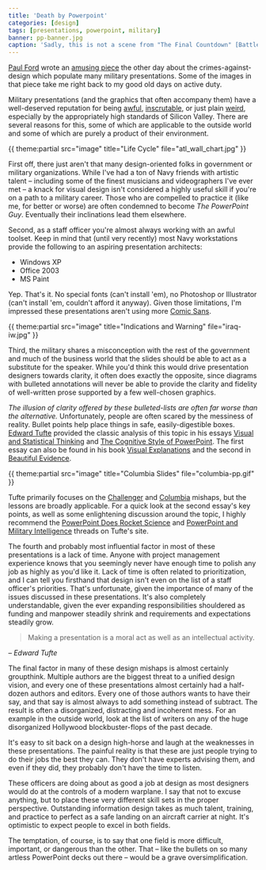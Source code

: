 ```yaml
---
title: 'Death by Powerpoint'
categories: [design]
tags: [presentations, powerpoint, military]
banner: pp-banner.jpg
caption: 'Sadly, this is not a scene from "The Final Countdown" [Battlespace Awareness](http://www.afcea.org/mission/intel/BattleSpaceAwareness.pdf)'
---
```


[Paul Ford](https://twitter.com/ftrain) wrote an [amusing piece](https://medium.com/message/1ba60bdc32e7) the other day about the crimes-against-design which populate many military presentations. Some of the images in that piece take me right back to my good old days on active duty. 

Military presentations (and the graphics that often accompany them) have a well-deserved reputation for being [awful](http://www.wired.com/2010/08/u-s-officer-in-afghanistan-mows-down-powerpoint-rangers/?intcid=postnav), [inscrutable](http://www.wired.com/2010/09/revealed-pentagons-craziest-powerpoint-slide-ever/), or just plain [weird](/assets/img/ideas.jpg), especially by the appropriately high standards of Silicon Valley. There are several reasons for this, some of which are applicable to the outside world and some of which are purely a product of their environment.

<aside class="wide" markdown="1">
{{ theme:partial src="image" title="Life Cycle" file="atl_wall_chart.jpg" }}
</aside>

First off, there just aren't that many design-oriented folks in government or military organizations. While I've had a ton of Navy friends with artistic talent &ndash; including some of the finest musicians and videographers I've ever met &ndash; a knack for visual design isn't considered a highly useful skill if you're on a path to a military career. Those who are compelled to practice it (like me, for better or worse) are often condemned to become *The PowerPoint Guy*. Eventually their inclinations lead them elsewhere.

Second, as a staff officer you're almost always working with an awful toolset. Keep in mind that (until very recently) most Navy workstations provide the following to an aspiring presentation architects:

* Windows XP
* Office 2003
* MS Paint

Yep. That's it. No special fonts (can't install 'em), no Photoshop or Illustrator (can't install 'em, couldn't afford it anyway). Given those limitations, I'm impressed these presentations aren't using more [Comic Sans](http://www.fastcodesign.com/1670323/the-higgs-boson-announced-in-comic-sans-reveals-a-failing-of-modern-type).

<aside class="wide" markdown="1">
{{ theme:partial src="image" title="Indications and Warning" file="iraq-iw.jpg" }}
</aside>

Third, the military shares a misconception with the rest of the government and much of the business world that the slides should be able to act as a substitute for the speaker. While you'd think this would drive presentation designers towards clarity, it often does exactly the opposite, since diagrams with bulleted annotations will never be able to provide the clarity and fidelity of well-written prose supported by a few well-chosen graphics. 

*The illusion of clarity offered by these bulleted-lists are often far worse than the alternative.* Unfortunately, people are often scared by the messiness of reality. Bullet points help place things in safe, easily-digestible boxes. [Edward Tufte](http://en.wikipedia.org/wiki/Edward_Tufte) provided the classic analysis of this topic in his essays [Visual and Statistical Thinking](http://www.edwardtufte.com/tufte/ebooks) and [The Cognitive Style of PowerPoint](http://www.edwardtufte.com/tufte/ebooks). The first essay can also be found in his book [Visual Explanations](http://www.amazon.com/Visual-Explanations-Quantities-Evidence-Narrative/dp/0961392126/ref=sr_1_1?s=books&ie=UTF8&qid=1400335342&sr=1-1&keywords=visual+explanations) and the second in [Beautiful Evidence](http://www.amazon.com/Beautiful-Evidence-Edward-R-Tufte/dp/0961392177/ref=sr_1_1?ie=UTF8&qid=1400334131&sr=8-1&keywords=beautiful+evidence+tufte).

<aside class="wide" markdown="1">
{{ theme:partial src="image" title="Columbia Slides" file="columbia-pp.gif" }}
</aside> 

Tufte primarily focuses on the [Challenger](http://en.wikipedia.org/wiki/Space_Shuttle_Challenger_disaster) and [Columbia](http://en.wikipedia.org/wiki/Space_Shuttle_Columbia_disaster) mishaps, but the lessons are broadly applicable. For a quick look at the second essay's key points, as well as some enlightening discussion around the topic, I highly recommend the [PowerPoint Does Rocket Science](http://www.edwardtufte.com/bboard/q-and-a-fetch-msg?msg_id=0001yB) and [PowerPoint and Military Intelligence](http://www.edwardtufte.com/bboard/q-and-a-fetch-msg?msg_id=0000fv&topic_id=1&topic=) threads on Tufte's site.

The fourth and probably most influential factor in most of these presentations is a lack of time. Anyone with project management experience knows that you seemingly never have enough time to polish any job as highly as you'd like it. Lack of time is often related to prioritization, and I can tell you firsthand that design isn't even on the list of a staff officer's priorities. That's unfortunate, given the importance of many of the issues discussed in these presentations. It's also completely understandable, given the ever expanding responsibilities shouldered as funding and manpower steadily shrink and requirements and expectations steadily grow.

<aside class="wide large">
  <blockquote>Making a presentation is a moral act as well as an intellectual activity.</blockquote>
  <cite>&ndash; Edward Tufte</cite>
</aside>

The final factor in many of these design mishaps is almost certainly groupthink. Multiple authors are the biggest threat to a unified design vision, and every one of these presentations almost certainly had a half-dozen authors and editors. Every one of those authors wants to have their say, and that say is almost always to add something instead of subtract. The result is often a disorganized, distracting and incoherent mess. For an example in the outside world, look at the list of writers on any of the huge disorganized Hollywood blockbuster-flops of the past decade.

It's easy to sit back on a design high-horse and laugh at the weaknesses in these presentations. The painful reality is that these are just people trying to do their jobs the best they can. They don't have experts advising them, and even if they did, they probably don't have the time to listen.

These officers are doing about as good a job at design as most designers would do at the controls of a modern warplane. I say that not to excuse anything, but to place these very different skill sets in the proper perspective. Outstanding information design takes as much talent, training, and practice to perfect as a safe landing on an aircraft carrier at night. It's optimistic to expect people to excel in both fields.

The temptation, of course, is to say that one field is more difficult, important, or dangerous than the other. That &ndash; like the bullets on so many artless PowerPoint decks out there &ndash; would be a grave oversimplification.